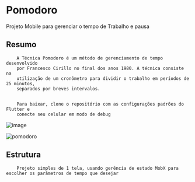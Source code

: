 # Pomodoro

Projeto Mobile para gerenciar o tempo de Trabalho e pausa

## Resumo

        A Técnica Pomodoro é um método de gerenciamento de tempo desenvolvido
        por Francesco Cirillo no final dos anos 1980. A técnica consiste na 
        utilização de um cronômetro para dividir o trabalho em períodos de 25 minutos, 
        separados por breves intervalos.


        Para baixar, clone o repositório com as configurações padrões do Flutter e 
        conecte seu celular em modo de debug

       


![image](https://user-images.githubusercontent.com/43734393/194390676-6d24d3b0-33b7-40bb-9ab4-db8c4a52b923.png)

![pomodoro](https://user-images.githubusercontent.com/43734393/194390697-cfa8d64c-f026-4ab4-bfc9-5ceda2d74f67.jpeg)



## Estrutura

        Projeto simples de 1 tela, usando gerência de estado MobX para escolher os parâmetros de tempo que desejar

        

